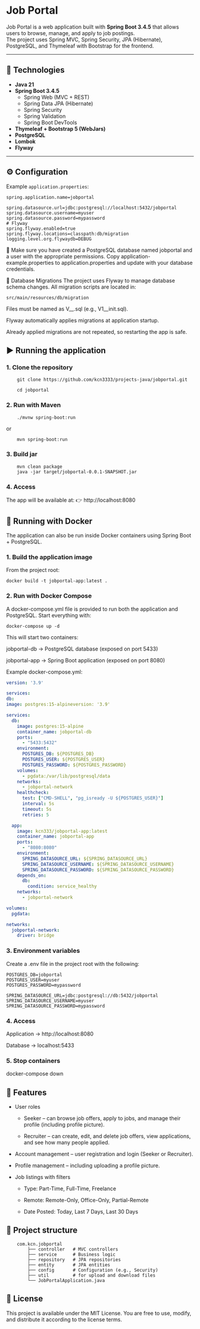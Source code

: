# Job Portal

Job Portal is a web application built with **Spring Boot 3.4.5** that allows users to browse, manage, and apply to job postings.  
The project uses Spring MVC, Spring Security, JPA (Hibernate), PostgreSQL, and Thymeleaf with Bootstrap for the frontend.

---

## 🚀 Technologies

- **Java 21**
- **Spring Boot 3.4.5**
    - Spring Web (MVC + REST)
    - Spring Data JPA (Hibernate)
    - Spring Security
    - Spring Validation
    - Spring Boot DevTools
- **Thymeleaf + Bootstrap 5 (WebJars)**
- **PostgreSQL**
- **Lombok**
- **Flyway**

---

## ⚙️ Configuration

Example `application.properties`:

```properties
spring.application.name=jobportal

spring.datasource.url=jdbc:postgresql://localhost:5432/jobportal
spring.datasource.username=myuser
spring.datasource.password=mypassword
# Flyway
spring.flyway.enabled=true
spring.flyway.locations=classpath:db/migration
logging.level.org.flywaydb=DEBUG
```
🔑 Make sure you have created a PostgreSQL database named jobportal and a user with the appropriate permissions.
Copy application-example.properties to application.properties and update with your database credentials.

🔑 Database Migrations
The project uses Flyway to manage database schema changes.
All migration scripts are located in:
```
src/main/resources/db/migration
```

Files must be named as V<version>__<description>.sql (e.g., V1__init.sql).

Flyway automatically applies migrations at application startup.

Already applied migrations are not repeated, so restarting the app is safe.

## ▶️ Running the application
### 1. Clone the repository
```
    git clone https://github.com/kcn3333/projects-java/jobportal.git

    cd jobportal
```
### 2. Run with Maven
```
    ./mvnw spring-boot:run
```

or
```
    mvn spring-boot:run
```
### 3. Build jar
```
    mvn clean package
    java -jar target/jobportal-0.0.1-SNAPSHOT.jar
```
### 4. Access

The app will be available at:
👉 http://localhost:8080

## 🐳 Running with Docker

The application can also be run inside Docker containers using Spring Boot + PostgreSQL.

### 1. Build the application image

From the project root:
```
docker build -t jobportal-app:latest .
```
### 2. Run with Docker Compose

A docker-compose.yml file is provided to run both the application and PostgreSQL.
Start everything with:
```
docker-compose up -d
```
This will start two containers:

jobportal-db → PostgreSQL database (exposed on port 5433)

jobportal-app → Spring Boot application (exposed on port 8080)

Example docker-compose.yml:
```yml
version: '3.9'

services:
db:
image: postgres:15-alpineversion: '3.9'

services:
  db:
    image: postgres:15-alpine
    container_name: jobportal-db
    ports:
      - "5433:5432"
    environment:
      POSTGRES_DB: ${POSTGRES_DB}
      POSTGRES_USER: ${POSTGRES_USER}
      POSTGRES_PASSWORD: ${POSTGRES_PASSWORD}
    volumes:
      - pgdata:/var/lib/postgresql/data
    networks:
      - jobportal-network
    healthcheck:
      test: ["CMD-SHELL", "pg_isready -U ${POSTGRES_USER}"]
      interval: 5s
      timeout: 5s
      retries: 5

  app:
    image: kcn333/jobportal-app:latest
    container_name: jobportal-app
    ports:
      - "8080:8080"
    environment:
      SPRING_DATASOURCE_URL: ${SPRING_DATASOURCE_URL}
      SPRING_DATASOURCE_USERNAME: ${SPRING_DATASOURCE_USERNAME}
      SPRING_DATASOURCE_PASSWORD: ${SPRING_DATASOURCE_PASSWORD}
    depends_on:
      db:
        condition: service_healthy
    networks:
      - jobportal-network

volumes:
  pgdata:

networks:
  jobportal-network:
    driver: bridge

```
### 3. Environment variables

Create a .env file in the project root with the following:
```
POSTGRES_DB=jobportal
POSTGRES_USER=myuser
POSTGRES_PASSWORD=mypassword

SPRING_DATASOURCE_URL=jdbc:postgresql://db:5432/jobportal
SPRING_DATASOURCE_USERNAME=myuser
SPRING_DATASOURCE_PASSWORD=mypassword
```
### 4. Access

Application → http://localhost:8080

Database → localhost:5433

### 5. Stop containers
   docker-compose down

## 📌 Features

- User roles

    - Seeker – can browse job offers, apply to jobs, and manage their profile (including profile picture).

    - Recruiter – can create, edit, and delete job offers, view applications, and see how many people applied.

- Account management – user registration and login (Seeker or Recruiter).

- Profile management – including uploading a profile picture.

- Job listings with filters

    - Type: Part-Time, Full-Time, Freelance

    - Remote: Remote-Only, Office-Only, Partial-Remote

    - Date Posted: Today, Last 7 Days, Last 30 Days

## 📂 Project structure
```
    com.kcn.jobportal
        ├── controller   # MVC controllers
        ├── service      # Business logic
        ├── repository   # JPA repositories
        ├── entity       # JPA entities
        ├── config       # Configuration (e.g., Security)
        ├── util         # for upload and download files
        └── JobPortalApplication.java
```
## 📜 License

This project is available under the MIT License.
You are free to use, modify, and distribute it according to the license terms.